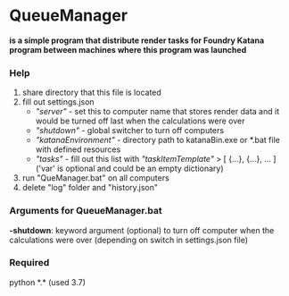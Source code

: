# QueueManager

**is a simple program that distribute render tasks for Foundry Katana program between machines where this program was launched**


### Help
1. share directory that this file is located
2. fill out settings.json
    * *"server"* - set this to computer name that stores render data and it would be turned off last when the calculations were over
    * *"shutdown"* - global switcher to turn off computers
    * *"katanaEnvironment"* - directory path to katanaBin.exe or \*.bat file with defined resources
    * *"tasks"* - fill out this list with *"taskItemTemplate"* > \[ \{\...}, \{\...}, ... \] \('var' is optional and could be an empty dictionary\)
3. run "QueManager.bat" on all computers
4. delete "log" folder and "history.json"


### Arguments for QueueManager.bat
**-shutdown**: keyword argument \(optional\) to turn off computer when the calculations were over \(depending on switch in settings.json file\)


### Required
python \*.\* \(used 3.7\)
